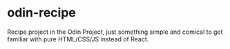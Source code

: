 # odin-recipe
Recipe project in the Odin Project, just something simple and comical to get familiar with pure HTML/CSS/JS instead of React.
